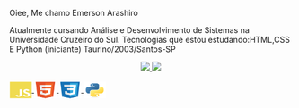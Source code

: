 Oiee, Me chamo Emerson Arashiro 

Atualmente cursando Análise e Desenvolvimento de Sistemas na Universidade Cruzeiro do Sul.
Tecnologias que estou estudando:HTML,CSS E Python (iniciante)
Taurino/2003/Santos-SP  

<div align="center">
  <a href="https://github.com/EmersonArashiro">
  <img height="180em" src="https://github-readme-stats.vercel.app/api?username=EmersonArashiro&show_icons=true&theme=algolia&include_all_commits=true&count_private=true"/>
  <img height="180em" src="https://github-readme-stats.vercel.app/api/top-langs/?username=EmersonArashiro&layout=compact&langs_count=7&theme=algolia"/>
</div> 
<div style="display: inline_block"><br>
  <img align="center" alt="Emerson-Js" height="30" width="40" src="https://raw.githubusercontent.com/devicons/devicon/master/icons/javascript/javascript-plain.svg">
  <img align="center" alt="Emerson-HTML" height="30" width="40" src="https://raw.githubusercontent.com/devicons/devicon/master/icons/html5/html5-original.svg">
  <img align="center" alt="Emerson-CSS" height="30" width="40" src="https://raw.githubusercontent.com/devicons/devicon/master/icons/css3/css3-original.svg">
  <img align="center" alt="Emerson-Python" height="30" width="40" src="https://raw.githubusercontent.com/devicons/devicon/master/icons/python/python-original.svg">
</div>
  
  ##
